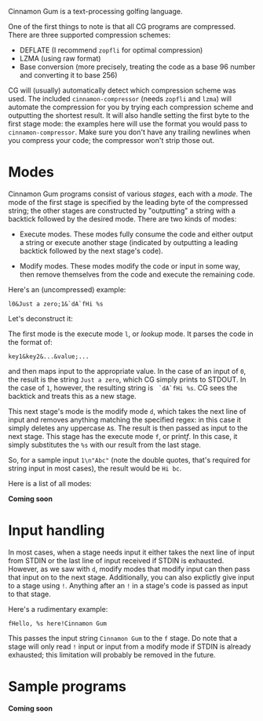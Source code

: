 Cinnamon Gum is a text-processing golfing language. 

One of the first things to note is that all CG programs are compressed. There are three supported compression schemes:

- DEFLATE (I recommend `zopfli` for optimal compression)
- LZMA (using raw format)
- Base conversion (more precisely, treating the code as a base 96 number and converting it to base 256)

CG will (usually) automatically detect which compression scheme was used. The included `cinnamon-compressor` (needs `zopfli` and `lzma`) will automate the compression for you by trying each compression scheme and outputting the shortest result. It will also handle setting the first byte to the first stage mode: the examples here will use the format you would pass to `cinnamon-compressor`. Make sure you don't have any trailing newlines when you compress your code; the compressor won't strip those out.

# Modes

Cinnamon Gum programs consist of various *stages*, each with a *mode*. The mode of the first stage is specified by the leading byte of the compressed string; the other stages are constructed by "outputting" a string with a backtick followed by the desired mode. There are two kinds of modes:

- Execute modes. These modes fully consume the code and either output a string or execute another stage (indicated by outputting a leading backtick followed by the next stage's code).

- Modify modes. These modes modify the code or input in some way, then remove themselves from the code and execute the remaining code.

Here's an (uncompressed) example:

    l0&Just a zero;1&`dA`fHi %s

Let's deconstruct it:

The first mode is the execute mode `l`, or *l*ookup mode. It parses the code in the format of:

    key1&key2&...&value;...

and then maps input to the appropriate value. In the case of an input of `0`, the result is the string `Just a zero`, which CG simply prints to STDOUT. In the case of `1`, however, the resulting string is `` `dA`fHi %s``. CG sees the backtick and treats this as a new stage.

This next stage's mode is the modify mode `d`, which takes the next line of input and removes anything matching the specified regex: in this case it simply deletes any uppercase `A`s. The result is then passed as input to the next stage. This stage has the execute mode `f`, or print*f*. In this case, it simply substitutes the `%s` with our result from the last stage.

So, for a sample input `1\n"Abc"` (note the double quotes, that's required for string input in most cases), the result would be `Hi bc`.

Here is a list of all modes:

  **Coming soon**

# Input handling

In most cases, when a stage needs input it either takes the next line of input from STDIN or the last line of input received if STDIN is exhausted. However, as we saw with `d`, modify modes that modify input can then pass that input on to the next stage. Additionally, you can also explictly give input to a stage using `!`. Anything after an `!` in a stage's code is passed as input to that stage.

Here's a rudimentary example:

    fHello, %s here!Cinnamon Gum

This passes the input string `Cinnamon Gum` to the `f` stage. Do note that a stage will only read `!` input or input from a modify mode if STDIN is already exhausted; this limitation will probably be removed in the future.

# Sample programs

**Coming soon**
